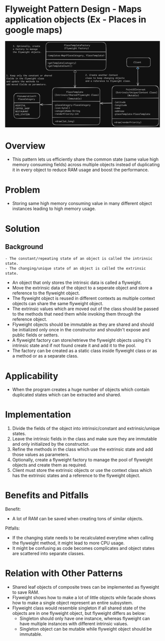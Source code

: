 # Flyweight Pattern Design - Maps application objects (Ex - Places in google maps)
![Flyweight Pattern](Flyweight.png)

# Overview
- This pattern lets us efficiently share the common state (same value high memory consuming fields) across multiple objects instead of duplicating it in every object to reduce RAM usage and boost the performance.

# Problem
- Storing same high memory consuming value in many different object instances leading to high memory usage.

# Solution
## Background
    - The constant/repeating state of an object is called the intrinsic state.
    - The changing/unique state of an object is called the extrinsic state.
- An object that only stores the intrinsic data is called a flyweight.
- Move the extrinsic data of the object to a seperate object and store a reference to the flyweight object.
- The flyweight object is reused in different contexts as multiple context objects can share the same flyweight object.
- The extrinsic values which are moved out of the class should be passed to the methods that need them while invoking them through the reference object.
- Flyweight objects should be immutable as they are shared and should be initialized only once in the constructor and shouldn't expose and public fields or setters.
- A flyweight factory can store/retrieve the flyweight objects using it's intrinsic state and if not found create it and add it to the pool.
- The factory can be created as a static class inside flyweight class or as a method or as a separate class.

# Applicability
- When the program creates a huge number of objects which contain duplicated states which can be extracted and shared.

# Implementation
1. Divide the fields of the object into intrinsic/constant and extrinsic/unique states.
2. Leave the intrinsic fields in the class and make sure they are immutable and only initialized by the constructor.
3. Refine the methods in the class which use the extrinsic state and add those values as parameters.
4. Optionally, create a flyweight factory to manage the pool of flyweight objects and create them as required.
5. Client must store the extrinsic objects or use the context class which has the extrinsic states and a reference to the flyweight object. 

# Benefits and Pitfalls
Benefit:
- A lot of RAM can be saved when creating tons of similar objects.

Pitfalls:
- If the changing state needs to be recalculated everytime when calling the flyweight method, it might lead to more CPU usage.
- It might be confusing as code becomes complicates and object states are scattered into separate classes.

# Relation with Other Patterns
- Shared leaf objects of composite trees can be implemented as flyweight to save RAM.
- Flyweight shows how to make a lot of little objects while facade shows how to make a single object represent an entire subsystem.
- Flyweight class would resemble singleton if all shared state of the objects are in one flyweight object, but flyweight differs as below:
    - Singleton should only have one instance, whereas flyweight can have multiple instances with different intrinsic values.
    - Singleton object can be mutable while flyweight object should be immutable.
